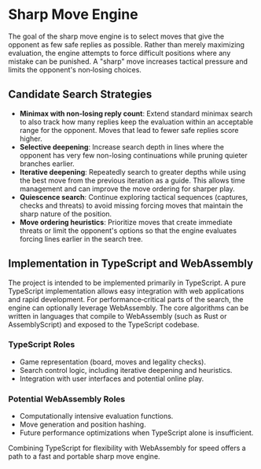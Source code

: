 # Sharp Move Engine

The goal of the sharp move engine is to select moves that give the opponent as few safe replies as possible. Rather than merely maximizing evaluation, the engine attempts to force difficult positions where any mistake can be punished. A "sharp" move increases tactical pressure and limits the opponent's non‐losing choices.

## Candidate Search Strategies

- **Minimax with non-losing reply count**: Extend standard minimax search to also track how many replies keep the evaluation within an acceptable range for the opponent. Moves that lead to fewer safe replies score higher.
- **Selective deepening**: Increase search depth in lines where the opponent has very few non-losing continuations while pruning quieter branches earlier.
- **Iterative deepening**: Repeatedly search to greater depths while using the best move from the previous iteration as a guide. This allows time management and can improve the move ordering for sharper play.
- **Quiescence search**: Continue exploring tactical sequences (captures, checks and threats) to avoid missing forcing moves that maintain the sharp nature of the position.
- **Move ordering heuristics**: Prioritize moves that create immediate threats or limit the opponent's options so that the engine evaluates forcing lines earlier in the search tree.

## Implementation in TypeScript and WebAssembly

The project is intended to be implemented primarily in TypeScript. A pure TypeScript implementation allows easy integration with web applications and rapid development. For performance‐critical parts of the search, the engine can optionally leverage WebAssembly. The core algorithms can be written in languages that compile to WebAssembly (such as Rust or AssemblyScript) and exposed to the TypeScript codebase.

### TypeScript Roles

- Game representation (board, moves and legality checks).
- Search control logic, including iterative deepening and heuristics.
- Integration with user interfaces and potential online play.

### Potential WebAssembly Roles

- Computationally intensive evaluation functions.
- Move generation and position hashing.
- Future performance optimizations when TypeScript alone is insufficient.

Combining TypeScript for flexibility with WebAssembly for speed offers a path to a fast and portable sharp move engine.
